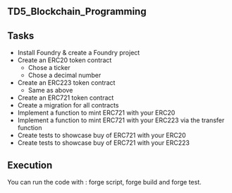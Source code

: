 ## TD5_Blockchain_Programming

## Tasks

- Install Foundry & create a Foundry project
- Create an ERC20 token contract
  - Chose a ticker
  - Chose a decimal number
- Create an ERC223 token contract
  - Same as above
- Create an ERC721 token contract
- Create a migration for all contracts
- Implement a function to mint ERC721 with your ERC20
- Implement a function to mint ERC721 with your ERC223 via the transfer function
- Create tests to showcase buy of ERC721 with your ERC20
- Create tests to showcase buy of ERC721 with your ERC223


## Execution

You can run the code with : forge script, forge build and forge test.
